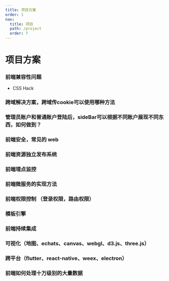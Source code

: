 ```yaml
---
title: 项目方案
order: 1
nav:
  title: 项目
  path: /project
  order: 7
---
```


# 项目方案


### 前端兼容性问题 
- CSS Hack

### 跨域解决方案，跨域传cookie可以使用哪种方法

### 管理员账户和普通账户登陆后，sideBar可以根据不同账户展现不同东西，如何做到？

### 前端安全，常见的 web 

### 前端资源独立发布系统

### 前端埋点监控

### 前端微服务的实现方法

### 前端权限控制 （登录权限，路由权限）

### 模板引擎

### 前端持续集成

### 可视化（地图、echats、canvas、webgl、d3.js、three.js）

### 跨平台（flutter、react-native、weex、electron）

### 前端如何处理十万级别的大量数据

### 